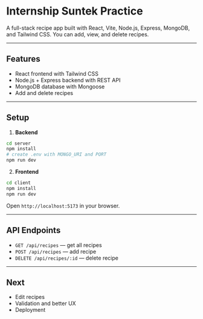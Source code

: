 # Internship Suntek Practice

A full-stack recipe app built with React, Vite, Node.js, Express, MongoDB, and Tailwind CSS. You can add, view, and delete recipes.

---

## Features

* React frontend with Tailwind CSS
* Node.js + Express backend with REST API
* MongoDB database with Mongoose
* Add and delete recipes

---

## Setup

1. **Backend**

```bash
cd server
npm install
# create .env with MONGO_URI and PORT
npm run dev
```

2. **Frontend**

```bash
cd client
npm install
npm run dev
```

Open `http://localhost:5173` in your browser.

---

## API Endpoints

* `GET /api/recipes` — get all recipes
* `POST /api/recipes` — add recipe
* `DELETE /api/recipes/:id` — delete recipe

---

## Next

* Edit recipes
* Validation and better UX
* Deployment
